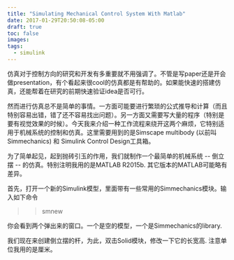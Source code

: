```yaml
---
title: "Simulating Mechanical Control System With Matlab"
date: 2017-01-29T20:50:08-05:00
draft: true
toc: false
images:
tags:
  - simulink
---
```


仿真对于控制方向的研究和开发有多重要就不用强调了。不管是写paper还是开会做presentation，有个看起来很cool的仿真都是有帮助的。如果能快速的搭建仿真，还能帮着在研究的前期快速验证idea是否可行。

然而进行仿真总不是简单的事情。一方面可能要进行繁琐的公式推导和计算（而且特别容易出错，错了还不容易找出问题）。另一方面又需要写大量的程序（特别是要有视觉效果的时候）。今天我来介绍一种工作流程来绕开这两个麻烦，它特别适用于机械系统的控制和仿真。这里需要用到的是Simscape multibody (以前叫Simmechanics) 和 Simulink Control Design工具箱。

为了简单起见，起到抛砖引玉的作用，我们就制作一个最简单的机械系统 -- 倒立摆 -- 的仿真。特别注明我用的是MATLAB R2015b. 其它版本的MATLAB可能略有差异。

首先，打开一个新的Simulink模型，里面带有一些常用的Simmechanics模块。输入如下命令

>> smnew


你会看到两个弹出来的窗口。一个是空的模型，一个是Simmechanics的library.

我们现在来创建倒立摆的杆，为此，双击Solid模块，修改一下它的长宽高. 注意单位我用的是厘米。